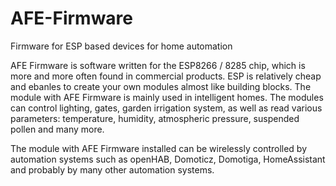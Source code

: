 # AFE-Firmware
Firmware for ESP based devices for home automation

AFE Firmware is software written for the ESP8266 / 8285 chip, which is more and more often found in commercial products. ESP is relatively cheap and ebanles to create your own modules almost like building blocks. The module with AFE Firmware is mainly used in intelligent homes. The modules can control lighting, gates, garden irrigation system, as well as read various parameters: temperature, humidity, atmospheric pressure, suspended pollen and many more.

The module with AFE Firmware installed can be wirelessly controlled by automation systems such as openHAB, Domoticz, Domotiga, HomeAssistant and probably by many other automation systems.